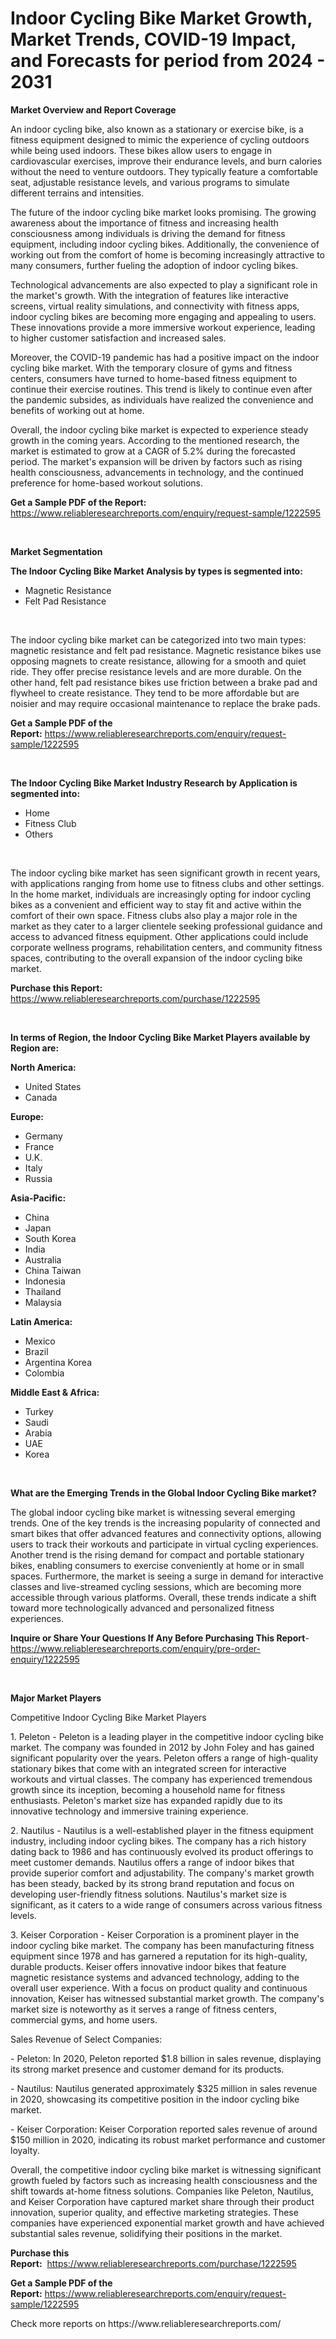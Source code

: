 <p><h1>Indoor Cycling Bike Market Growth, Market Trends, COVID-19 Impact, and Forecasts for period from 2024 - 2031</h1></p><p><strong>Market Overview and Report Coverage</strong></p>
<p><p>An indoor cycling bike, also known as a stationary or exercise bike, is a fitness equipment designed to mimic the experience of cycling outdoors while being used indoors. These bikes allow users to engage in cardiovascular exercises, improve their endurance levels, and burn calories without the need to venture outdoors. They typically feature a comfortable seat, adjustable resistance levels, and various programs to simulate different terrains and intensities.</p><p>The future of the indoor cycling bike market looks promising. The growing awareness about the importance of fitness and increasing health consciousness among individuals is driving the demand for fitness equipment, including indoor cycling bikes. Additionally, the convenience of working out from the comfort of home is becoming increasingly attractive to many consumers, further fueling the adoption of indoor cycling bikes.</p><p>Technological advancements are also expected to play a significant role in the market's growth. With the integration of features like interactive screens, virtual reality simulations, and connectivity with fitness apps, indoor cycling bikes are becoming more engaging and appealing to users. These innovations provide a more immersive workout experience, leading to higher customer satisfaction and increased sales.</p><p>Moreover, the COVID-19 pandemic has had a positive impact on the indoor cycling bike market. With the temporary closure of gyms and fitness centers, consumers have turned to home-based fitness equipment to continue their exercise routines. This trend is likely to continue even after the pandemic subsides, as individuals have realized the convenience and benefits of working out at home.</p><p>Overall, the indoor cycling bike market is expected to experience steady growth in the coming years. According to the mentioned research, the market is estimated to grow at a CAGR of 5.2% during the forecasted period. The market's expansion will be driven by factors such as rising health consciousness, advancements in technology, and the continued preference for home-based workout solutions.</p></p>
<p><strong>Get a Sample PDF of the Report:</strong> <a href="https://www.reliableresearchreports.com/enquiry/request-sample/1222595">https://www.reliableresearchreports.com/enquiry/request-sample/1222595</a></p>
<p>&nbsp;</p>
<p><strong>Market Segmentation</strong></p>
<p><strong>The Indoor Cycling Bike Market Analysis by types is segmented into:</strong></p>
<p><ul><li>Magnetic Resistance</li><li>Felt Pad Resistance</li></ul></p>
<p>&nbsp;</p>
<p><p>The indoor cycling bike market can be categorized into two main types: magnetic resistance and felt pad resistance. Magnetic resistance bikes use opposing magnets to create resistance, allowing for a smooth and quiet ride. They offer precise resistance levels and are more durable. On the other hand, felt pad resistance bikes use friction between a brake pad and flywheel to create resistance. They tend to be more affordable but are noisier and may require occasional maintenance to replace the brake pads.</p></p>
<p><strong>Get a Sample PDF of the Report:</strong>&nbsp;<a href="https://www.reliableresearchreports.com/enquiry/request-sample/1222595">https://www.reliableresearchreports.com/enquiry/request-sample/1222595</a></p>
<p>&nbsp;</p>
<p><strong>The Indoor Cycling Bike Market Industry Research by Application is segmented into:</strong></p>
<p><ul><li>Home</li><li>Fitness Club</li><li>Others</li></ul></p>
<p>&nbsp;</p>
<p><p>The indoor cycling bike market has seen significant growth in recent years, with applications ranging from home use to fitness clubs and other settings. In the home market, individuals are increasingly opting for indoor cycling bikes as a convenient and efficient way to stay fit and active within the comfort of their own space. Fitness clubs also play a major role in the market as they cater to a larger clientele seeking professional guidance and access to advanced fitness equipment. Other applications could include corporate wellness programs, rehabilitation centers, and community fitness spaces, contributing to the overall expansion of the indoor cycling bike market.</p></p>
<p><strong>Purchase this Report:</strong>&nbsp; <a href="https://www.reliableresearchreports.com/purchase/1222595">https://www.reliableresearchreports.com/purchase/1222595</a></p>
<p>&nbsp;</p>
<p><strong>In terms of Region, the Indoor Cycling Bike Market Players available by Region are:</strong></p>
<p>
    <p> <strong> North America: </strong>
        <ul>
            <li>United States</li>
            <li>Canada</li>
        </ul>
        </p> 
    <p> <strong> Europe: </strong>
        <ul>
            <li>Germany</li>
            <li>France</li>
            <li>U.K.</li>
            <li>Italy</li>
            <li>Russia</li>
        </ul>
        </p> 
    <p> <strong> Asia-Pacific: </strong>
        <ul>
            <li>China</li>
            <li>Japan</li>
            <li>South Korea</li>
            <li>India</li>
            <li>Australia</li>
            <li>China Taiwan</li>
            <li>Indonesia</li>
            <li>Thailand</li>
            <li>Malaysia</li>
        </ul>
        </p> 
    <p> <strong> Latin America: </strong>
        <ul>
            <li>Mexico</li>
            <li>Brazil</li>
            <li>Argentina Korea</li>
            <li>Colombia</li>
        </ul>
        </p> 
    <p> <strong> Middle East & Africa: </strong>
        <ul>
            <li>Turkey</li>
            <li>Saudi</li>
            <li>Arabia</li>
            <li>UAE</li>
            <li>Korea</li>
        </ul>
    </p>
    </p>
<p>&nbsp;</p>
<p><strong>What are the Emerging Trends in the Global Indoor Cycling Bike market?</strong></p>
<p><p>The global indoor cycling bike market is witnessing several emerging trends. One of the key trends is the increasing popularity of connected and smart bikes that offer advanced features and connectivity options, allowing users to track their workouts and participate in virtual cycling experiences. Another trend is the rising demand for compact and portable stationary bikes, enabling consumers to exercise conveniently at home or in small spaces. Furthermore, the market is seeing a surge in demand for interactive classes and live-streamed cycling sessions, which are becoming more accessible through various platforms. Overall, these trends indicate a shift toward more technologically advanced and personalized fitness experiences.</p></p>
<p><strong>Inquire or Share Your Questions If Any Before Purchasing This Report</strong>- <a href="https://www.reliableresearchreports.com/enquiry/pre-order-enquiry/1222595">https://www.reliableresearchreports.com/enquiry/pre-order-enquiry/1222595</a></p>
<p>&nbsp;</p>
<p><strong>Major Market Players</strong></p>
<p><p>Competitive Indoor Cycling Bike Market Players</p><p>1. Peleton - Peleton is a leading player in the competitive indoor cycling bike market. The company was founded in 2012 by John Foley and has gained significant popularity over the years. Peleton offers a range of high-quality stationary bikes that come with an integrated screen for interactive workouts and virtual classes. The company has experienced tremendous growth since its inception, becoming a household name for fitness enthusiasts. Peleton's market size has expanded rapidly due to its innovative technology and immersive training experience.</p><p>2. Nautilus - Nautilus is a well-established player in the fitness equipment industry, including indoor cycling bikes. The company has a rich history dating back to 1986 and has continuously evolved its product offerings to meet customer demands. Nautilus offers a range of indoor bikes that provide superior comfort and adjustability. The company's market growth has been steady, backed by its strong brand reputation and focus on developing user-friendly fitness solutions. Nautilus's market size is significant, as it caters to a wide range of consumers across various fitness levels.</p><p>3. Keiser Corporation - Keiser Corporation is a prominent player in the indoor cycling bike market. The company has been manufacturing fitness equipment since 1978 and has garnered a reputation for its high-quality, durable products. Keiser offers innovative indoor bikes that feature magnetic resistance systems and advanced technology, adding to the overall user experience. With a focus on product quality and continuous innovation, Keiser has witnessed substantial market growth. The company's market size is noteworthy as it serves a range of fitness centers, commercial gyms, and home users.</p><p>Sales Revenue of Select Companies:</p><p>- Peleton: In 2020, Peleton reported $1.8 billion in sales revenue, displaying its strong market presence and customer demand for its products.</p><p>- Nautilus: Nautilus generated approximately $325 million in sales revenue in 2020, showcasing its competitive position in the indoor cycling bike market.</p><p>- Keiser Corporation: Keiser Corporation reported sales revenue of around $150 million in 2020, indicating its robust market performance and customer loyalty.</p><p>Overall, the competitive indoor cycling bike market is witnessing significant growth fueled by factors such as increasing health consciousness and the shift towards at-home fitness solutions. Companies like Peleton, Nautilus, and Keiser Corporation have captured market share through their product innovation, superior quality, and effective marketing strategies. These companies have experienced exponential market growth and have achieved substantial sales revenue, solidifying their positions in the market.</p></p>
<p><strong>Purchase this Report:</strong>&nbsp;&nbsp;<a href="https://www.reliableresearchreports.com/purchase/1222595">https://www.reliableresearchreports.com/purchase/1222595</a></p>
<p></p>
<p><strong>Get a Sample PDF of the Report:</strong>&nbsp;<a href="https://www.reliableresearchreports.com/enquiry/request-sample/1222595">https://www.reliableresearchreports.com/enquiry/request-sample/1222595</a></p>
<p>Check more reports on https://www.reliableresearchreports.com/</p>